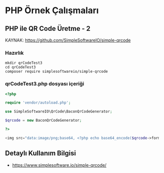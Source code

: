 # PHP Örnek Çalışmaları

## PHP ile QR Code Üretme - 2

KAYNAK: https://github.com/SimpleSoftwareIO/simple-qrcode

### Hazırlık
```
mkdir qrCodeTest3
cd qrCodeTest3
composer require simplesoftwareio/simple-qrcode 
```

### qrCodeTest3.php dosyası içeriği
```PHP
<?php

require 'vendor/autoload.php';

use SimpleSoftwareIO\QrCode\BaconQrCodeGenerator;

$qrcode = new BaconQrCodeGenerator;

?>

<img src="data:image/png;base64, <?php echo base64_encode($qrcode->format('png')->size(300)->generate('Make me into an QrCode! Nuri Akman')) ?>">

```

## Detaylı Kullanım Bilgisi
- https://www.simplesoftware.io/simple-qrcode/

